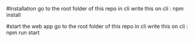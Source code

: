 #Installation 
go to the root folder of this repo in cli
write this on cli : npm install 

#start the web app 
go to the root folder of this repo in cli
write this on cli : npm run start  
